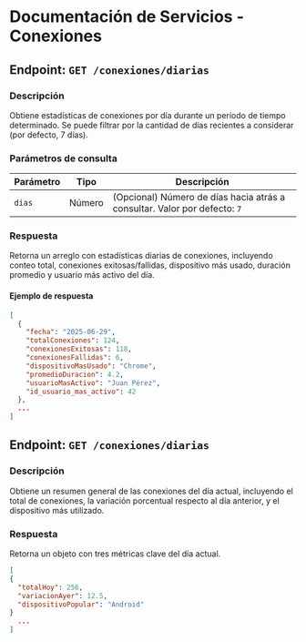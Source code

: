 # Documentación de Servicios - Conexiones

## Endpoint: `GET /conexiones/diarias`

### Descripción
Obtiene estadísticas de conexiones por día durante un período de tiempo determinado. Se puede filtrar por la cantidad de días recientes a considerar (por defecto, 7 días).

### Parámetros de consulta

| Parámetro | Tipo   | Descripción                                      |
|-----------|--------|--------------------------------------------------|
| `dias`    | Número | (Opcional) Número de días hacia atrás a consultar. Valor por defecto: `7` |

### Respuesta
Retorna un arreglo con estadísticas diarias de conexiones, incluyendo conteo total, conexiones exitosas/fallidas, dispositivo más usado, duración promedio y usuario más activo del día.

#### Ejemplo de respuesta

```json
[
  {
    "fecha": "2025-06-29",
    "totalConexiones": 124,
    "conexionesExitosas": 118,
    "conexionesFallidas": 6,
    "dispositivoMasUsado": "Chrome",
    "promedioDuracion": 4.2,
    "usuarioMasActivo": "Juan Pérez",
    "id_usuario_mas_activo": 42
  },
  ...
]
```

## Endpoint: `GET /conexiones/diarias`
### Descripción
Obtiene un resumen general de las conexiones del día actual, incluyendo el total de conexiones, la variación porcentual respecto al día anterior, y el dispositivo más utilizado.

### Respuesta
Retorna un objeto con tres métricas clave del día actual.

```json
[
{
  "totalHoy": 256,
  "variacionAyer": 12.5,
  "dispositivoPopular": "Android"
}
  ...
]
```